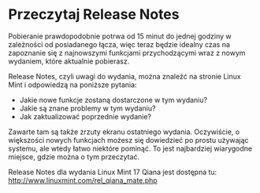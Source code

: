 # Przeczytaj Release Notes
Pobieranie prawdopodobnie potrwa od 15 minut do jednej godziny w zależności od posiadanego łącza, więc teraz będzie idealny czas na zapoznanie się z najnowszymi funkcjami przychodzącymi wraz z nowym wydaniem, które aktualnie pobierasz.

Release Notes, czyli uwagi do wydania, można znaleźć na stronie Linux Mint i odpowiedzą na poniższe pytania:
* Jakie nowe funkcje zostaną dostarczone w tym wydaniu?
* Jakie są znane problemy w tym wydaniu?
* Jak zaktualizować poprzednie wydanie?

Zawarte tam są także zrzuty ekranu ostatniego wydania. Oczywiście, o większości nowych funkcjach możesz się dowiedzieć po prostu używając systemu, ale wtedy łatwo niektóre pominąć. To jest najbardziej wiarygodne miejsce, gdzie można o tym przeczytać.

Release Notes dla wydania Linux Mint 17 Qiana  jest dostępna tu:
http://www.linuxmint.com/rel_qiana_mate.php
